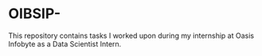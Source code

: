 # OIBSIP-
This repository contains tasks I worked upon during my internship at Oasis Infobyte as a Data Scientist Intern.
